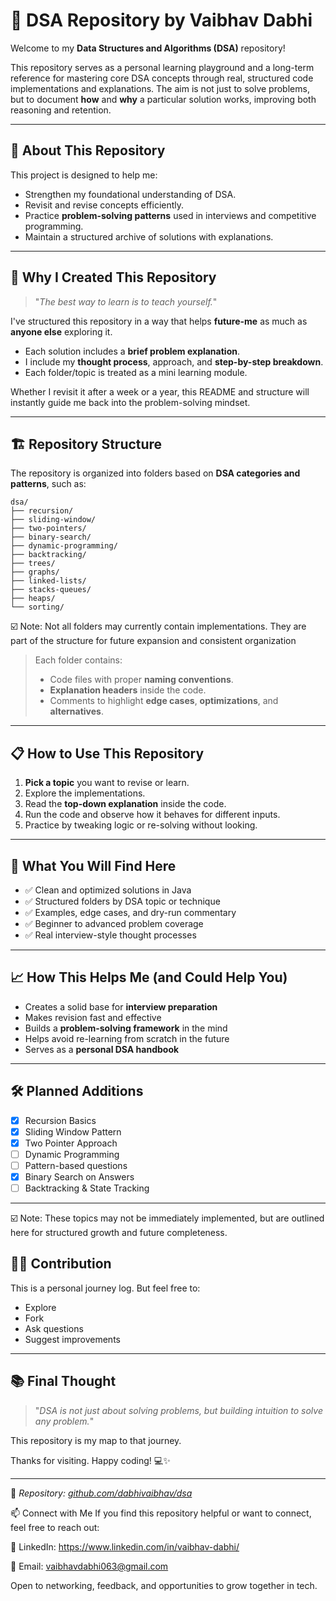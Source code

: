 
# 🚀 DSA Repository by Vaibhav Dabhi

Welcome to my **Data Structures and Algorithms (DSA)** repository!

This repository serves as a personal learning playground and a long-term reference for mastering core DSA concepts through real, structured code implementations and explanations. The aim is not just to solve problems, but to document **how** and **why** a particular solution works, improving both reasoning and retention.

---

## 📘 About This Repository

This project is designed to help me:

- Strengthen my foundational understanding of DSA.
- Revisit and revise concepts efficiently.
- Practice **problem-solving patterns** used in interviews and competitive programming.
- Maintain a structured archive of solutions with explanations.

---

## 🧠 Why I Created This Repository

> "_The best way to learn is to teach yourself._"

I've structured this repository in a way that helps **future-me** as much as **anyone else** exploring it.

- Each solution includes a **brief problem explanation**.
- I include my **thought process**, approach, and **step-by-step breakdown**.
- Each folder/topic is treated as a mini learning module.

Whether I revisit it after a week or a year, this README and structure will instantly guide me back into the problem-solving mindset.

---

## 🏗️ Repository Structure

The repository is organized into folders based on **DSA categories and patterns**, such as:

```
dsa/
├── recursion/
├── sliding-window/
├── two-pointers/
├── binary-search/
├── dynamic-programming/
├── backtracking/
├── trees/
├── graphs/
├── linked-lists/
├── stacks-queues/
├── heaps/
└── sorting/
```
☑️ Note: Not all folders may currently contain implementations. They are part of the structure for future expansion and consistent organization

> Each folder contains:
> - Code files with proper **naming conventions**.
> - **Explanation headers** inside the code.
> - Comments to highlight **edge cases**, **optimizations**, and **alternatives**.

---

## 📋 How to Use This Repository

1. **Pick a topic** you want to revise or learn.
2. Explore the implementations.
3. Read the **top-down explanation** inside the code.
4. Run the code and observe how it behaves for different inputs.
5. Practice by tweaking logic or re-solving without looking.

---

## 🧪 What You Will Find Here

- ✅ Clean and optimized solutions in Java
- ✅ Structured folders by DSA topic or technique
- ✅ Examples, edge cases, and dry-run commentary
- ✅ Beginner to advanced problem coverage
- ✅ Real interview-style thought processes

---

## 📈 How This Helps Me (and Could Help You)

- Creates a solid base for **interview preparation**
- Makes revision fast and effective
- Builds a **problem-solving framework** in the mind
- Helps avoid re-learning from scratch in the future
- Serves as a **personal DSA handbook**

---

## 🛠️ Planned Additions

- [x] Recursion Basics
- [x] Sliding Window Pattern
- [x] Two Pointer Approach
- [ ] Dynamic Programming
- [ ] Pattern-based questions
- [x] Binary Search on Answers
- [ ] Backtracking & State Tracking

---

☑️ Note: These topics may not be immediately implemented, but are outlined here for structured growth and future completeness.

## 👨‍💻 Contribution

This is a personal journey log. But feel free to:
- Explore
- Fork
- Ask questions
- Suggest improvements

---

## 📚 Final Thought

> "_DSA is not just about solving problems, but building intuition to solve any problem._"

This repository is my map to that journey.

Thanks for visiting. Happy coding! 💻✨

---
📌 _Repository: [github.com/dabhivaibhav/dsa](https://github.com/dabhivaibhav/dsa)_

📫 Connect with Me If you find this repository helpful or want to connect, feel free to reach out:

🔗 LinkedIn: https://www.linkedin.com/in/vaibhav-dabhi/

📧 Email: vaibhavdabhi063@gmail.com

Open to networking, feedback, and opportunities to grow together in tech.


